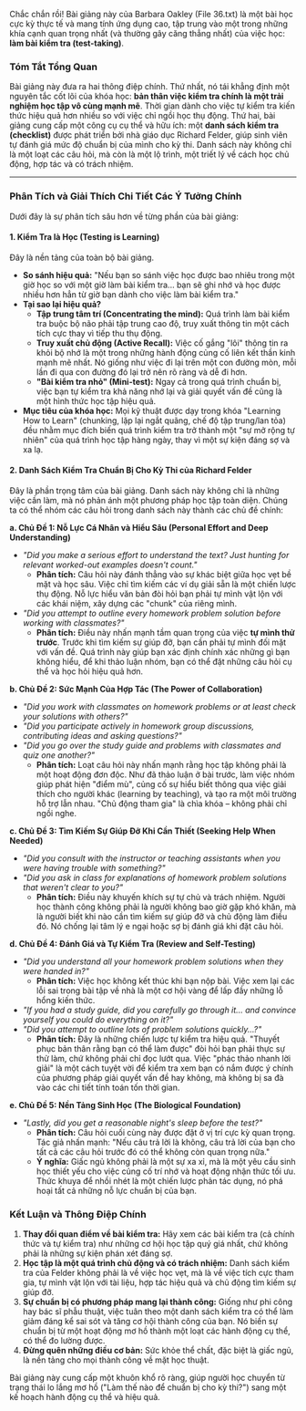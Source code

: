 Chắc chắn rồi! Bài giảng này của Barbara Oakley (File 36.txt) là một bài học cực kỳ thực tế và mang tính ứng dụng cao, tập trung vào một trong những khía cạnh quan trọng nhất (và thường gây căng thẳng nhất) của việc học: **làm bài kiểm tra (test-taking)**.

### **Tóm Tắt Tổng Quan**

Bài giảng này đưa ra hai thông điệp chính. Thứ nhất, nó tái khẳng định một nguyên tắc cốt lõi của khóa học: **bản thân việc kiểm tra chính là một trải nghiệm học tập vô cùng mạnh mẽ**. Thời gian dành cho việc tự kiểm tra kiến thức hiệu quả hơn nhiều so với việc chỉ ngồi học thụ động. Thứ hai, bài giảng cung cấp một công cụ cụ thể và hữu ích: một **danh sách kiểm tra (checklist)** được phát triển bởi nhà giáo dục Richard Felder, giúp sinh viên tự đánh giá mức độ chuẩn bị của mình cho kỳ thi. Danh sách này không chỉ là một loạt các câu hỏi, mà còn là một lộ trình, một triết lý về cách học chủ động, hợp tác và có trách nhiệm.

---

### **Phân Tích và Giải Thích Chi Tiết Các Ý Tưởng Chính**

Dưới đây là sự phân tích sâu hơn về từng phần của bài giảng:

#### **1. Kiểm Tra là Học (Testing is Learning)**

Đây là nền tảng của toàn bộ bài giảng.

*   **So sánh hiệu quả:** "Nếu bạn so sánh việc học được bao nhiêu trong một giờ học so với một giờ làm bài kiểm tra... bạn sẽ ghi nhớ và học được nhiều hơn hẳn từ giờ bạn dành cho việc làm bài kiểm tra."
*   **Tại sao lại hiệu quả?**
    *   **Tập trung tâm trí (Concentrating the mind):** Quá trình làm bài kiểm tra buộc bộ não phải tập trung cao độ, truy xuất thông tin một cách tích cực thay vì tiếp thu thụ động.
    *   **Truy xuất chủ động (Active Recall):** Việc cố gắng "lôi" thông tin ra khỏi bộ nhớ là một trong những hành động củng cố liên kết thần kinh mạnh mẽ nhất. Nó giống như việc đi lại trên một con đường mòn, mỗi lần đi qua con đường đó lại trở nên rõ ràng và dễ đi hơn.
    *   **"Bài kiểm tra nhỏ" (Mini-test):** Ngay cả trong quá trình chuẩn bị, việc bạn tự kiểm tra khả năng nhớ lại và giải quyết vấn đề cũng là một hình thức học tập hiệu quả.
*   **Mục tiêu của khóa học:** Mọi kỹ thuật được dạy trong khóa "Learning How to Learn" (chunking, lặp lại ngắt quãng, chế độ tập trung/lan tỏa) đều nhằm mục đích biến quá trình kiểm tra trở thành một "sự mở rộng tự nhiên" của quá trình học tập hàng ngày, thay vì một sự kiện đáng sợ và xa lạ.

#### **2. Danh Sách Kiểm Tra Chuẩn Bị Cho Kỳ Thi của Richard Felder**

Đây là phần trọng tâm của bài giảng. Danh sách này không chỉ là những việc cần làm, mà nó phản ánh một phương pháp học tập toàn diện. Chúng ta có thể nhóm các câu hỏi trong danh sách này thành các chủ đề chính:

**a. Chủ Đề 1: Nỗ Lực Cá Nhân và Hiểu Sâu (Personal Effort and Deep Understanding)**

*   *"Did you make a serious effort to understand the text? Just hunting for relevant worked-out examples doesn't count."*
    *   **Phân tích:** Câu hỏi này đánh thẳng vào sự khác biệt giữa học vẹt bề mặt và học sâu. Việc chỉ tìm kiếm các ví dụ giải sẵn là một chiến lược thụ động. Nỗ lực hiểu văn bản đòi hỏi bạn phải tự mình vật lộn với các khái niệm, xây dựng các "chunk" của riêng mình.
*   *"Did you attempt to outline every homework problem solution before working with classmates?"*
    *   **Phân tích:** Điều này nhấn mạnh tầm quan trọng của việc **tự mình thử trước**. Trước khi tìm kiếm sự giúp đỡ, bạn cần phải tự mình đối mặt với vấn đề. Quá trình này giúp bạn xác định chính xác những gì bạn không hiểu, để khi thảo luận nhóm, bạn có thể đặt những câu hỏi cụ thể và học hỏi hiệu quả hơn.

**b. Chủ Đề 2: Sức Mạnh Của Hợp Tác (The Power of Collaboration)**

*   *"Did you work with classmates on homework problems or at least check your solutions with others?"*
*   *"Did you participate actively in homework group discussions, contributing ideas and asking questions?"*
*   *"Did you go over the study guide and problems with classmates and quiz one another?"*
    *   **Phân tích:** Loạt câu hỏi này nhấn mạnh rằng học tập không phải là một hoạt động đơn độc. Như đã thảo luận ở bài trước, làm việc nhóm giúp phát hiện "điểm mù", củng cố sự hiểu biết thông qua việc giải thích cho người khác (learning by teaching), và tạo ra một môi trường hỗ trợ lẫn nhau. "Chủ động tham gia" là chìa khóa – không phải chỉ ngồi nghe.

**c. Chủ Đề 3: Tìm Kiếm Sự Giúp Đỡ Khi Cần Thiết (Seeking Help When Needed)**

*   *"Did you consult with the instructor or teaching assistants when you were having trouble with something?"*
*   *"Did you ask in class for explanations of homework problem solutions that weren't clear to you?"*
    *   **Phân tích:** Điều này khuyến khích sự tự chủ và trách nhiệm. Người học thành công không phải là người không bao giờ gặp khó khăn, mà là người biết khi nào cần tìm kiếm sự giúp đỡ và chủ động làm điều đó. Nó chống lại tâm lý e ngại hoặc sợ bị đánh giá khi đặt câu hỏi.

**d. Chủ Đề 4: Đánh Giá và Tự Kiểm Tra (Review and Self-Testing)**

*   *"Did you understand all your homework problem solutions when they were handed in?"*
    *   **Phân tích:** Việc học không kết thúc khi bạn nộp bài. Việc xem lại các lỗi sai trong bài tập về nhà là một cơ hội vàng để lấp đầy những lỗ hổng kiến thức.
*   *"If you had a study guide, did you carefully go through it... and convince yourself you could do everything on it?"*
*   *"Did you attempt to outline lots of problem solutions quickly...?"*
    *   **Phân tích:** Đây là những chiến lược tự kiểm tra hiệu quả. "Thuyết phục bản thân rằng bạn có thể làm được" đòi hỏi bạn phải thực sự thử làm, chứ không phải chỉ đọc lướt qua. Việc "phác thảo nhanh lời giải" là một cách tuyệt vời để kiểm tra xem bạn có nắm được ý chính của phương pháp giải quyết vấn đề hay không, mà không bị sa đà vào các chi tiết tính toán tốn thời gian.

**e. Chủ Đề 5: Nền Tảng Sinh Học (The Biological Foundation)**

*   *"Lastly, did you get a reasonable night's sleep before the test?"*
    *   **Phân tích:** Câu hỏi cuối cùng này được đặt ở vị trí cực kỳ quan trọng. Tác giả nhấn mạnh: "Nếu câu trả lời là không, câu trả lời của bạn cho tất cả các câu hỏi trước đó có thể không còn quan trọng nữa."
    *   **Ý nghĩa:** Giấc ngủ không phải là một sự xa xỉ, mà là một yêu cầu sinh học thiết yếu cho việc củng cố trí nhớ và hoạt động nhận thức tối ưu. Thức khuya để nhồi nhét là một chiến lược phản tác dụng, nó phá hoại tất cả những nỗ lực chuẩn bị của bạn.

### **Kết Luận và Thông Điệp Chính**

1.  **Thay đổi quan điểm về bài kiểm tra:** Hãy xem các bài kiểm tra (cả chính thức và tự kiểm tra) như những cơ hội học tập quý giá nhất, chứ không phải là những sự kiện phán xét đáng sợ.
2.  **Học tập là một quá trình chủ động và có trách nhiệm:** Danh sách kiểm tra của Felder không phải là về việc học vẹt, mà là về việc tích cực tham gia, tự mình vật lộn với tài liệu, hợp tác hiệu quả và chủ động tìm kiếm sự giúp đỡ.
3.  **Sự chuẩn bị có phương pháp mang lại thành công:** Giống như phi công hay bác sĩ phẫu thuật, việc tuân theo một danh sách kiểm tra có thể làm giảm đáng kể sai sót và tăng cơ hội thành công của bạn. Nó biến sự chuẩn bị từ một hoạt động mơ hồ thành một loạt các hành động cụ thể, có thể đo lường được.
4.  **Đừng quên những điều cơ bản:** Sức khỏe thể chất, đặc biệt là giấc ngủ, là nền tảng cho mọi thành công về mặt học thuật.

Bài giảng này cung cấp một khuôn khổ rõ ràng, giúp người học chuyển từ trạng thái lo lắng mơ hồ ("Làm thế nào để chuẩn bị cho kỳ thi?") sang một kế hoạch hành động cụ thể và hiệu quả.